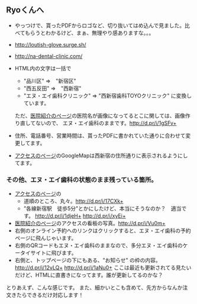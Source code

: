 
## Ryoくんへ

- やっつけで、貰ったPDFからロゴなど、切り抜いてはめ込んで見ました。比べてもらうとわかるけど、まぁ、無理やり感ありますな。。。
 - http://loutish-glove.surge.sh/
 - http://na-dental-clinic.com/

- HTML内の文字は一括で
  - "品川区" =>　"新宿区"
  - "西五反田" =>　"西新宿"
  - "エヌ・エイ歯科クリニック" => "西新宿歯科TOYOクリニック"
  に変換しています。

  ただ、[医院紹介のページ](http://loutish-glove.surge.sh/info.html)の医院名が画像になってるとこに関しては、画像作り直してないので、
  エヌ・エイ歯科のままです。http://d.pr/i/1gSFv+

- 住所、電話番号、営業時間は、貰ったPDFに書かれていた通りに合わせて変更してます。
- [アクセスのページ](http://loutish-glove.surge.sh/access.html)のGoogleMapは西新宿の住所通りに表示されるようにしてます。

### その他、エヌ・エイ歯科の状態のまま残っている箇所。
- [アクセスのページ](http://loutish-glove.surge.sh/access.html)の
  - 道順のところ、丸々。http://d.pr/i/17CXk+
  - ”各線新宿駅　徒歩5分"とかにしたけど、本当にそうなのか？　適当です。
    http://d.pr/i/1djeH+
    http://d.pr/i/xyEi+
- [医院紹介のページ](http://loutish-glove.surge.sh/info.html)のアクセスの看板の写真。http://d.pr/i/Vu0m+
- 右側のオンライン予約へのリンクはクリックすると、エヌ・エイ歯科の予約ページに飛んじゃいます。
- 右側のQRコードもエヌ・エイ歯科のままなので、多分エヌ・エイ歯科のケータイサイトに飛びます。
- 右側と、トップページの下にもある、"お知らせ" の枠の内容。http://d.pr/i/12vLQ+
http://d.pr/i/1aNu0+
ここは最近も更新されてる見たいだけど、HTMLに直書きになってます。誰が更新してるのかな？


とりあえず、こんな感じです。
また、細かいとこも含めて、先方からなんか注文きたらできるだけ対応します！
